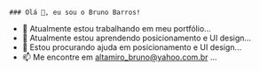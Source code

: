                                                                         ### Olá 👋, eu sou o Bruno Barros!

- 🔭 Atualmente estou trabalhando em meu portfólio...
- 🌱 Atualmente estou aprendendo posicionamento e UI design...
- 🤔 Estou procurando ajuda em posicionamento e UI design...
- 📫 Me encontre em altamiro_bruno@yahoo.com.br ...

<!--
**Brunoxx1995/Brunoxx1995** is a ✨ _special_ ✨ repository because its `README.md` (this file) appears on your GitHub profile.**
